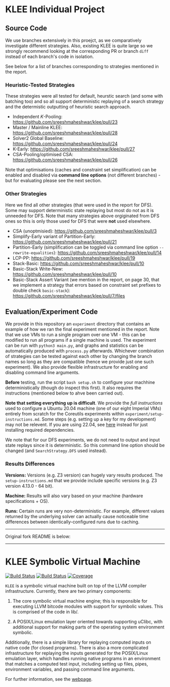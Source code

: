 # KLEE Individual Project

## Source Code

We use branches extensively in this proejct, as we comparatively investigate different strategies. Also, existing KLEE is quite large so we strongly recommend looking at the corresponding PR or branch `diff` instead of each branch's code in isolation.

See below for a list of branches corresponding to strategies mentioned in the report.

### Heuristic-Tested Strategies

These strategies were all tested for default, heurstic search (and some with batching too) and so all support deterministic replaying of a search strategy and the determistic outputting of heuristic search approach.

- Independent $K$-Pooling: https://github.com/sreeshmaheshwar/klee/pull/23
- Master / Mainline KLEE: https://github.com/sreeshmaheshwar/klee/pull/28
- Solver2 Global Baseline: https://github.com/sreeshmaheshwar/klee/pull/24
- K-Early: https://github.com/sreeshmaheshwar/klee/pull/27
- CSA-Pooling/optimised CSA: https://github.com/sreeshmaheshwar/klee/pull/26 

Note that optimisations (caches and constraint set simplification) can be enabled and disabled via **command line options** (not different branches) - but for evaluating please see the next section.

### Other Strategies

Here we find all other strategies (that were used in the report for DFS). Some may support deterministic state replaying but most do not as it is unneeded for DFS. Note that many strategies above orgiginated from DFS ones so this is only those used for DFS that were **not** used elsewhere.

- CSA (unoptmisied): https://github.com/sreeshmaheshwar/klee/pull/3
- Simplify-Early variant of Partition-Early: https://github.com/sreeshmaheshwar/klee/pull/21
- Partition-Early (simplification can be toggled via command line option `--rewrite-equalities`): https://github.com/sreeshmaheshwar/klee/pull/14
- LCP-PP: https://github.com/sreeshmaheshwar/klee/pull/19
- Stack-Basic: https://github.com/sreeshmaheshwar/klee/pull/10
- Basic-Stack Write-New: https://github.com/sreeshmaheshwar/klee/pull/10
- Basic-Stack Assert Variant (we mention in the report, on page 30, that we implement a strategy that errors based on constraint set prefixes to double check `basic-stack`): https://github.com/sreeshmaheshwar/klee/pull/7/files 

## Evaluation/Experiment Code

We provide in this repository an `experiment` directory that contains an example of how we ran the final experiment mentioned in the report. Note that we use VMs to run a single program over one VM - this can be modified to run all programs if a single machine is used. The experiment can be run with `python3 main.py`, and graphs and statistics can be automatically produced with `process.py` afterwards. Whichever combination of strategies can be tested against each other by changing the branch names so long as they are compatible (hence we provide just one such experiment). We also provide flexible infrastructure for enabling and disabling command line arguments.

**Before** testing, run the script `bash setup.sh` to configure your machhine deterministically (though do inspect this first). It also requires the instructions (mentioned below to ahve been carried out).

**Note that setting everything up is difficult**. We provide the *full instructions* used to configure a Ubuntu 20.04 machine (one of our eight Imperial VMs) entirely from scratch for the Coreutils experiments within `experiment/setup-instructions.md`. Some steps (e.g. setting up a key for my development) may not be relevent. If you are using 22.04, see [here](https://klee-se.org/docs/coreutils-experiments/) instead for just installing required dependencies.

We note that for our DFS experiments, we do not need to output and input state replays since it is deterministic. So this command line option should be changed (and `SearchStrategy.DFS` used instead).

### Results Differences

**Versions:** Versions (e.g. Z3 version) can hugely vary results produced. The `setup-instructions.md` that we provide include specific versions (e.g. Z3 version 4.13.0 - 64 bit).

**Machine:** Results will also vary based on your machine (hardware specifications + OS).

**Runs:** Certain runs are very non-deterministic. For example, different values returned by the underlying solver can actually cause noticeable time differences between identically-configured runs due to caching.

---

Original fork README is below:

---

KLEE Symbolic Virtual Machine
=============================

[![Build Status](https://github.com/klee/klee/workflows/CI/badge.svg)](https://github.com/klee/klee/actions?query=workflow%3ACI)
[![Build Status](https://api.cirrus-ci.com/github/klee/klee.svg)](https://cirrus-ci.com/github/klee/klee)
[![Coverage](https://codecov.io/gh/klee/klee/branch/master/graph/badge.svg)](https://codecov.io/gh/klee/klee)

`KLEE` is a symbolic virtual machine built on top of the LLVM compiler
infrastructure. Currently, there are two primary components:

  1. The core symbolic virtual machine engine; this is responsible for
     executing LLVM bitcode modules with support for symbolic
     values. This is comprised of the code in lib/.

  2. A POSIX/Linux emulation layer oriented towards supporting uClibc,
     with additional support for making parts of the operating system
     environment symbolic.

Additionally, there is a simple library for replaying computed inputs
on native code (for closed programs). There is also a more complicated
infrastructure for replaying the inputs generated for the POSIX/Linux
emulation layer, which handles running native programs in an
environment that matches a computed test input, including setting up
files, pipes, environment variables, and passing command line
arguments.

For further information, see the [webpage](http://klee.github.io/).
